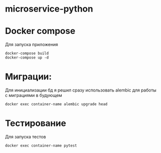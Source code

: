 # microservice-python

# Docker compose
Для запуска приложения

```shell
docker-compose build
docker-compose up -d
```

# Миграции:

Для инициализации бд я решил сразу использовать alembic для работы с миграциями в будующем

```shell
docker exec container-name alembic upgrade head
```

# Тестирование

Для запуска тестов

```shell
docker exec container-name pytest
```